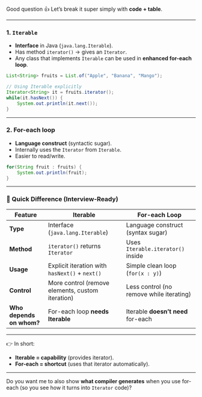 Good question 👍 Let’s break it super simply with **code + table**.

---

### 1. `Iterable`

* **Interface** in Java (`java.lang.Iterable`).
* Has method `iterator()` → gives an `Iterator`.
* Any class that implements `Iterable` can be used in **enhanced for-each loop**.

```java
List<String> fruits = List.of("Apple", "Banana", "Mango");

// Using Iterable explicitly
Iterator<String> it = fruits.iterator();
while(it.hasNext()) {
    System.out.println(it.next());
}
```

---

### 2. **For-each loop**

* **Language construct** (syntactic sugar).
* Internally uses the `Iterator` from `Iterable`.
* Easier to read/write.

```java
for(String fruit : fruits) {
    System.out.println(fruit);
}
```

---

### 🔑 Quick Difference (Interview-Ready)

| Feature                  | Iterable                                         | For-each Loop                            |
| ------------------------ | ------------------------------------------------ | ---------------------------------------- |
| **Type**                 | Interface (`java.lang.Iterable`)                 | Language construct (syntax sugar)        |
| **Method**               | `iterator()` returns `Iterator`                  | Uses `Iterable.iterator()` inside        |
| **Usage**                | Explicit iteration with `hasNext()` + `next()`   | Simple clean loop (`for(x : y)`)         |
| **Control**              | More control (remove elements, custom iteration) | Less control (no remove while iterating) |
| **Who depends on whom?** | For-each loop **needs Iterable**                 | Iterable **doesn’t need** for-each       |

---

👉 In short:

* **Iterable = capability** (provides iterator).
* **For-each = shortcut** (uses that iterator automatically).

---

Do you want me to also show **what compiler generates** when you use for-each (so you see how it turns into `Iterator` code)?
